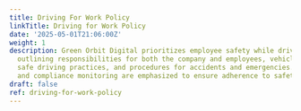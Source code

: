 ```yaml
---
title: Driving For Work Policy
linkTitle: Driving for Work Policy
date: '2025-05-01T21:06:00Z'
weight: 1
description: Green Orbit Digital prioritizes employee safety while driving for work,
  outlining responsibilities for both the company and employees, vehicle requirements,
  safe driving practices, and procedures for accidents and emergencies. Regular training
  and compliance monitoring are emphasized to ensure adherence to safety standards.
draft: false
ref: driving-for-work-policy
---
```


